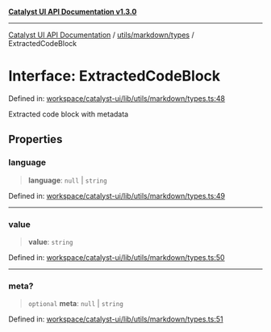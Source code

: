[**Catalyst UI API Documentation v1.3.0**](../../../../README.md)

---

[Catalyst UI API Documentation](../../../../README.md) / [utils/markdown/types](../README.md) / ExtractedCodeBlock

# Interface: ExtractedCodeBlock

Defined in: [workspace/catalyst-ui/lib/utils/markdown/types.ts:48](https://github.com/TheBranchDriftCatalyst/catalyst-ui/blob/main/lib/utils/markdown/types.ts#L48)

Extracted code block with metadata

## Properties

### language

> **language**: `null` \| `string`

Defined in: [workspace/catalyst-ui/lib/utils/markdown/types.ts:49](https://github.com/TheBranchDriftCatalyst/catalyst-ui/blob/main/lib/utils/markdown/types.ts#L49)

---

### value

> **value**: `string`

Defined in: [workspace/catalyst-ui/lib/utils/markdown/types.ts:50](https://github.com/TheBranchDriftCatalyst/catalyst-ui/blob/main/lib/utils/markdown/types.ts#L50)

---

### meta?

> `optional` **meta**: `null` \| `string`

Defined in: [workspace/catalyst-ui/lib/utils/markdown/types.ts:51](https://github.com/TheBranchDriftCatalyst/catalyst-ui/blob/main/lib/utils/markdown/types.ts#L51)

